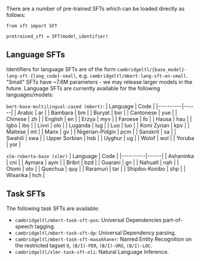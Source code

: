 There are a number of pre-trained SFTs which can be loaded directly as follows:

```
from sft import SFT

pretrained_sft = SFT(model_identifier)
```

## Language SFTs
Identifiers for language SFTs are of the form `cambridgeltl/{base_model}-lang-sft-{lang_code}-small`, e.g. `cambridgeltl/mbert-lang-sft-en-small`. "Small" SFTs have ~7.6M parameters - we may release larger models in the future. Language SFTs are currently available for the following languages/models:

`bert-base-multilingual-cased (mbert)`:
| Language | Code |
|----------|------|
| Arabic | ar |
| Bambara | bm |
| Buryat | bxr |
| Cantonese | yue |
| Chinese | zh |
| English | en |
| Erzya | myv |
| Faroese | fo |
| Hausa | hau |
| Igbo | ibo |
| Livvi | olo |
| Luganda | lug |
| Luo | luo |
| Komi Zyrian | kpv |
| Maltese | mt |
| Manx | gv |
| Nigerian-Pidgin | pcm |
| Sanskrit | sa |
| Swahili | swa |
| Upper Sorbian | hsb |
| Uyghur | ug |
| Wolof | wol |
| Yoruba | yor |


`xlm-roberta-base (xlmr)`
| Language | Code |
|----------|------|
| Ashaninka | cni |
| Aymara | aym |
| Bribri | bzd |
| Guarani | gn |
| Nahuatl | nah |
| Otomi | oto |
| Quechua | quy |
| Raramuri | tar |
| Shipibo-Konibo | shp |
| Wixarika | hch |


## Task SFTs
The following task SFTs are available:

* `cambridgeltl/mbert-task-sft-pos`: Universal Dependencies part-of-speech tagging.
* `cambridgeltl/mbert-task-sft-dp`: Universal Dependency parsing.
* `cambridgeltl/mbert-task-sft-masakhaner`: Named Entity Recognition on the restricted tagset `O`, `(B/I)-PER`, `(B/I)-ORG`, `(B/I)-LOC`.
* `cambridgeltl/xlmr-task-sft-nli`: Natural Language Inference.

